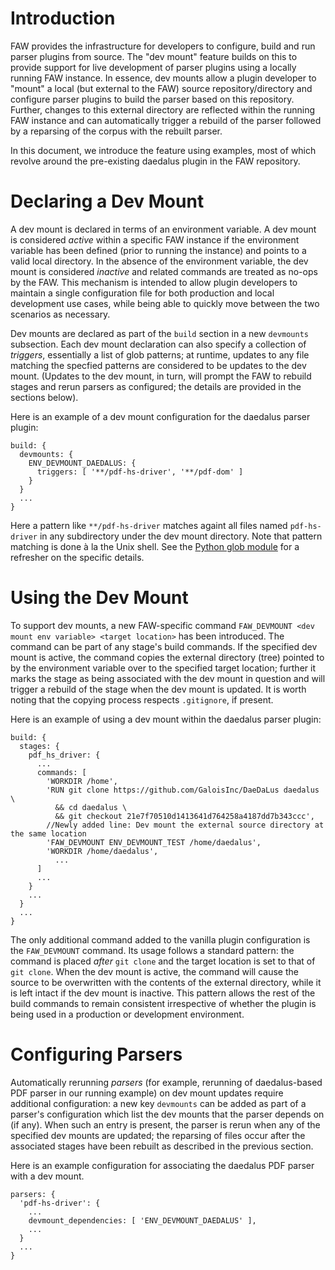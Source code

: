 # Introduction

FAW provides the infrastructure for developers to configure, build and run parser plugins from source. The "dev mount" feature builds on this to provide support for live development of parser plugins using a locally running FAW instance. In essence, dev mounts allow a plugin developer to "mount" a local (but external to the FAW) source repository/directory and configure parser plugins to build the parser based on this repository. Further, changes to this external directory are reflected within the running FAW instance and can automatically trigger a rebuild of the parser followed by a reparsing of the corpus with the rebuilt parser.

In this document, we introduce the feature using examples, most of which revolve around the pre-existing daedalus plugin in the FAW repository.


# Declaring a Dev Mount

A dev mount is declared in terms of an environment variable. A dev mount is considered *active* within a specific FAW instance if the environment variable has been defined (prior to running the instance) and points to a valid local directory. In the absence of the environment variable, the dev mount is considered *inactive* and related commands are treated as no-ops by the FAW. This mechanism is intended to allow plugin developers to maintain a single configuration file for both production and local development use cases, while being able to quickly move between the two scenarios as necessary.

Dev mounts are declared as part of the `build` section in a new `devmounts` subsection. Each dev mount declaration can also specify a collection of *triggers*, essentially a list of glob patterns; at runtime, updates to any file matching the specfied patterns are considered to be updates to the dev mount. (Updates to the dev mount, in turn, will prompt the FAW to rebuild stages and rerun parsers as configured; the details are provided in the sections below).

Here is an example of a dev mount configuration for the daedalus parser plugin:

    build: {
      devmounts: {
        ENV_DEVMOUNT_DAEDALUS: { 
          triggers: [ '**/pdf-hs-driver', '**/pdf-dom' ]
        }     
      }
      ...
    }

Here a pattern like `**/pdf-hs-driver` matches againt all files named `pdf-hs-driver` in any subdirectory under the dev mount directory. Note that pattern matching is done à la the Unix shell. See the [Python glob module](https://docs.python.org/3/library/glob.html) for a refresher on the specific details.


# Using the Dev Mount

To support dev mounts, a new FAW-specific command `FAW_DEVMOUNT <dev mount env variable> <target location>` has been introduced. The command can be part of any stage's build commands. If the specified dev mount is active, the command copies the external directory (tree) pointed to by the environment variable over to the specified target location; further it marks the stage as being associated with the dev mount in question and will trigger a rebuild of the stage when the dev mount is updated. It is worth noting that the copying process respects `.gitignore`, if present.

Here is an example of using a dev mount within the daedalus parser plugin:

    build: {
      stages: {
        pdf_hs_driver: {
          ...
          commands: [
            'WORKDIR /home',
            'RUN git clone https://github.com/GaloisInc/DaeDaLus daedalus \
              && cd daedalus \
              && git checkout 21e7f70510d1413641d764258a4187dd7b343ccc',
            //Newly added line: Dev mount the external source directory at the same location 
            'FAW_DEVMOUNT ENV_DEVMOUNT_TEST /home/daedalus',
            'WORKDIR /home/daedalus',
              ...
          ]
          ...
        }
        ...
      }
      ...
    }  

The only additional command added to the vanilla plugin configuration is the `FAW_DEVMOUNT` command. Its usage follows a standard pattern: the command is placed *after* `git clone` and the target location is set to that of `git clone`. When the dev mount is active, the command will cause the source to be overwritten with the contents of the external directory, while it is left intact if the dev mount is inactive. This pattern allows the rest of the build commands to remain consistent irrespective of whether the plugin is being used in a production or development environment.


# Configuring Parsers

Automatically rerunning *parsers* (for example, rerunning of daedalus-based PDF parser in our running example) on dev mount updates require additional configuration: a new key `devmounts` can be added as part of a parser's configuration which list the dev mounts that the parser depends on (if any). When such an entry is present, the parser is rerun when any of the specified dev mounts are updated; the reparsing of files occur after the associated stages have been rebuilt as described in the previous section.

Here is an example configuration for associating the daedalus PDF parser with a dev mount.

    parsers: {
      'pdf-hs-driver': {
        ...  
        devmount_dependencies: [ 'ENV_DEVMOUNT_DAEDALUS' ],
        ...
      }
      ...
    }

